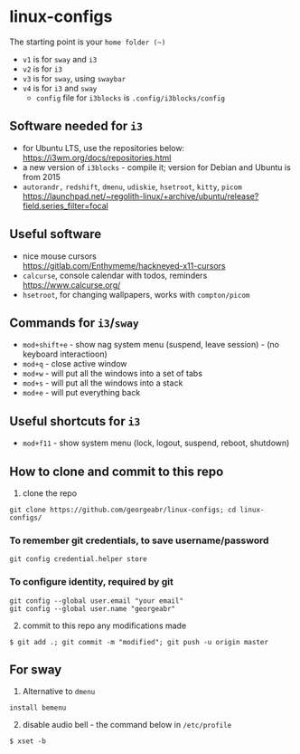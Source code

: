 # linux-configs

The starting point is your `home folder (~)`
- `v1` is for `sway` and `i3`
- `v2` is for `i3`
- `v3` is for `sway`, using `swaybar`
- `v4` is for `i3` and `sway`
  - `config` file for `i3blocks` is `.config/i3blocks/config`

## Software needed for `i3`
- for Ubuntu LTS, use the repositories below:  
https://i3wm.org/docs/repositories.html
- a new version of `i3blocks` - compile it; version for Debian and Ubuntu is from 2015  
- `autorandr,` `redshift`, `dmenu`, `udiskie`, `hsetroot`, `kitty`, `picom`  
https://launchpad.net/~regolith-linux/+archive/ubuntu/release?field.series_filter=focal  

## Useful software
- nice mouse cursors  
https://gitlab.com/Enthymeme/hackneyed-x11-cursors
- `calcurse`, console calendar with todos, reminders  
https://www.calcurse.org/
- `hsetroot`, for changing wallpapers, works with `compton/picom`

## Commands for `i3`/`sway`
- `mod+shift+e` - show nag system menu (suspend, leave session) - (no keyboard interactioon)
- `mod+q` - close active window
- `mod+w` - will put all the windows into a set of tabs
- `mod+s` - will put all the windows into a stack
- `mod+e` - will put everything back
## Useful shortcuts for `i3`
- `mod+f11` -  show system menu (lock, logout, suspend, reboot, shutdown)  

## How to clone and commit to this repo
1. clone the repo
```
git clone https://github.com/georgeabr/linux-configs; cd linux-configs/
```

### To remember git credentials, to save username/password
```
git config credential.helper store
```

### To configure identity, required by git
```
git config --global user.email "your email"
git config --global user.name "georgeabr"
```

2. commit to this repo any modifications made

```
$ git add .; git commit -m "modified"; git push -u origin master
```
## For sway
1. Alternative to `dmenu`
```
install bemenu
```
2. disable audio bell - the command below in `/etc/profile`  
```
$ xset -b
``` 
